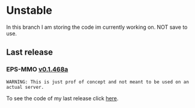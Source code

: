 # Unstable
In this branch I am storing the code im currently working on. NOT save to use.

## Last release

### EPS-MMO <a href="https://github.com/EliasSchramm/EPS-MMO-Plugin/releases/tag/v0.1.468a">v0.1.468a</a>

`WARNING: This is just prof of concept and not meant to be used on an actual server.`

To see the code of my last release click <a href="https://github.com/EliasSchramm/EPS-MMO-Plugin/tree/v0.1">here</a>.
